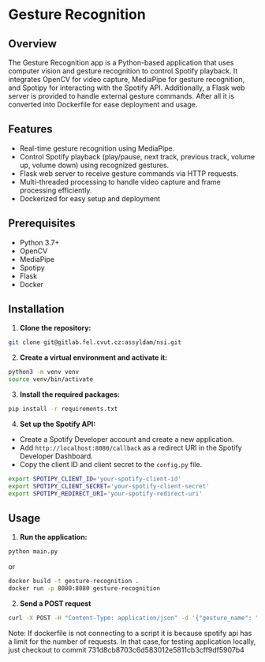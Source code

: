 # Gesture Recognition

## Overview

The Gesture Recognition app is a Python-based application that uses computer vision and gesture recognition to control Spotify playback. It integrates OpenCV for video capture, MediaPipe for gesture recognition, and Spotipy for interacting with the Spotify API. Additionally, a Flask web server is provided to handle external gesture commands. After all it is converted into Dockerfile for ease deployment and usage.

## Features

- Real-time gesture recognition using MediaPipe.
- Control Spotify playback (play/pause, next track, previous track, volume up, volume down) using recognized gestures.
- Flask web server to receive gesture commands via HTTP requests.
- Multi-threaded processing to handle video capture and frame processing efficiently.
- Dockerized for easy setup and deployment

## Prerequisites

- Python 3.7+
- OpenCV
- MediaPipe
- Spotipy
- Flask
- Docker

## Installation

1. **Clone the repository:**

```bash
git clone git@gitlab.fel.cvut.cz:assyldam/nsi.git
```

2. **Create a virtual environment and activate it:**

```bash
python3 -m venv venv
source venv/bin/activate
```

3. **Install the required packages:**

```bash
pip install -r requirements.txt
```

4. **Set up the Spotify API:**

- Create a Spotify Developer account and create a new application.
- Add `http://localhost:8080/callback` as a redirect URI in the Spotify Developer Dashboard.
- Copy the client ID and client secret to the `config.py` file.

```bash
export SPOTIPY_CLIENT_ID='your-spotify-client-id'
export SPOTIPY_CLIENT_SECRET='your-spotify-client-secret'
export SPOTIPY_REDIRECT_URI='your-spotify-redirect-uri'
```

## Usage 
1. **Run the application:**

```bash
python main.py
```

or 

```bash
docker build -t gesture-recognition .
docker run -p 8080:8080 gesture-recognition
```

2. **Send a POST request**
   
```bash
curl -X POST -H "Content-Type: application/json" -d '{"gesture_name": "thumb_up"}' http://localhost:5000/gesture
```

Note: 
If dockerfile is not connecting to a script it is because spotify api has a limit for the number of requests. In that case,for testing application locally, just checkout to commit 731d8cb8703c6d583012e5811cb3cff9df5907b4